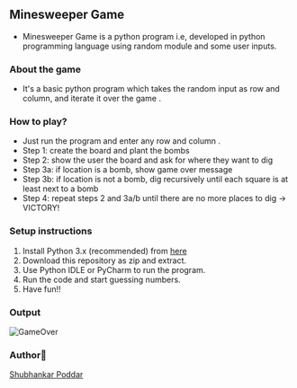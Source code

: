 ## Minesweeper Game 
- Minesweeper Game is a python program i.e, developed in python programming language using random module and some user inputs.

### About the game
- It's a basic python program which takes the random input as row and column, and iterate it over the game .

### How to play?
- Just run the program and enter any row and column .
- Step 1: create the board and plant the bombs
- Step 2: show the user the board and ask for where they want to dig
- Step 3a: if location is a bomb, show game over message
- Step 3b: if location is not a bomb, dig recursively until each square is at least next to a bomb
- Step 4: repeat steps 2 and 3a/b until there are no more places to dig -> VICTORY!


### Setup instructions
1. Install Python 3.x (recommended) from <a href="https://www.python.org/downloads/">here</a>
2. Download this repository as zip and extract.
3. Use Python IDLE or PyCharm to run the program.
4. Run the code and start guessing numbers.<br>
5. Have fun!!


### Output
![GameOver](https://user-images.githubusercontent.com/65807708/121895288-acc19900-cd3d-11eb-9752-7fab9a90503d.png)


### Author👨‍
[Shubhankar Poddar](https://github.com/codeaholic-shub)
